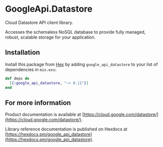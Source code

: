 # GoogleApi.Datastore

Cloud Datastore API client library.

Accesses the schemaless NoSQL database to provide fully managed, robust, scalable storage for your application.


## Installation

Install this package from [Hex](https://hex.pm) by adding
`google_api_datastore` to your list of dependencies in `mix.exs`:

```elixir
def deps do
  [{:google_api_datastore, "~> 0.11"}]
end
```

## For more information

Product documentation is available at [https://cloud.google.com/datastore/](https://cloud.google.com/datastore/).

Library reference documentation is published on Hexdocs at
[https://hexdocs.pm/google_api_datastore](https://hexdocs.pm/google_api_datastore).
